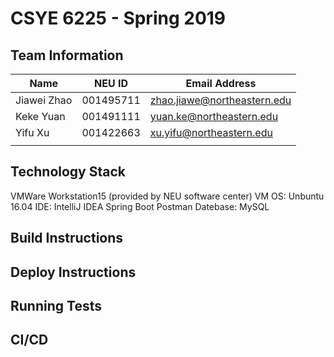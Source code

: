 # CSYE 6225 - Spring 2019

## Team Information

| Name | NEU ID | Email Address |
| --- | --- | --- |
|Jiawei Zhao|001495711|zhao.jiawe@northeastern.edu|
|Keke Yuan|001491111|yuan.ke@northeastern.edu|
|Yifu Xu|001422663|xu.yifu@northeastern.edu|
| | | |

## Technology Stack
VMWare Workstation15 (provided by NEU software center)
VM OS: Unbuntu 16.04
IDE: IntelliJ IDEA
Spring Boot
Postman
Datebase: MySQL

## Build Instructions


## Deploy Instructions


## Running Tests


## CI/CD


